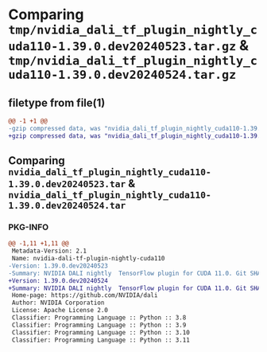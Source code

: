 # Comparing `tmp/nvidia_dali_tf_plugin_nightly_cuda110-1.39.0.dev20240523.tar.gz` & `tmp/nvidia_dali_tf_plugin_nightly_cuda110-1.39.0.dev20240524.tar.gz`

## filetype from file(1)

```diff
@@ -1 +1 @@
-gzip compressed data, was "nvidia_dali_tf_plugin_nightly_cuda110-1.39.0.dev20240523.tar", last modified: Mon Apr  5 07:00:00 1993, max compression
+gzip compressed data, was "nvidia_dali_tf_plugin_nightly_cuda110-1.39.0.dev20240524.tar", last modified: Mon Apr  5 07:00:00 1993, max compression
```

## Comparing `nvidia_dali_tf_plugin_nightly_cuda110-1.39.0.dev20240523.tar` & `nvidia_dali_tf_plugin_nightly_cuda110-1.39.0.dev20240524.tar`

### PKG-INFO

```diff
@@ -1,11 +1,11 @@
 Metadata-Version: 2.1
 Name: nvidia-dali-tf-plugin-nightly-cuda110
-Version: 1.39.0.dev20240523
-Summary: NVIDIA DALI nightly  TensorFlow plugin for CUDA 11.0. Git SHA: 708af6048e71e55eb117718a53c8bf7649eecb38
+Version: 1.39.0.dev20240524
+Summary: NVIDIA DALI nightly  TensorFlow plugin for CUDA 11.0. Git SHA: 814d004e7bfa12edc17f12461fa234b3b7c13bed
 Home-page: https://github.com/NVIDIA/dali
 Author: NVIDIA Corporation
 License: Apache License 2.0
 Classifier: Programming Language :: Python :: 3.8
 Classifier: Programming Language :: Python :: 3.9
 Classifier: Programming Language :: Python :: 3.10
 Classifier: Programming Language :: Python :: 3.11
```


